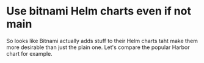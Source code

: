 # Use bitnami Helm charts even if not main

So looks like Bitnami actually adds stuff to their Helm charts taht make them more desirable than just the plain one. Let's compare the popular Harbor chart for example.
